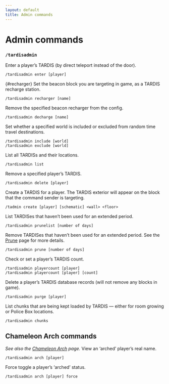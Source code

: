 ```yaml
---
layout: default
title: Admin commands
---
```


# Admin commands

### `/tardisadmin`

Enter a player’s TARDIS (by direct teleport instead of the door).

```
/tardisadmin enter [player]
```

{#recharger}
Set the beacon block you are targeting in game, as a TARDIS recharge station.

```
/tardisadmin recharger [name]
```

Remove the specified beacon recharger from the config.

```
/tardisadmin decharge [name]
```

Set whether a specified world is included or excluded from random time travel destinations.

```
/tardisadmin include [world]
/tardisadmin exclude [world]
```

List all TARDISs and their locations.

```
/tardisadmin list
```

Remove a specified player’s TARDIS.

```
/tardisadmin delete [player]
```

Create a TARDIS for a player. The TARDIS exterior will appear on the block that
the command sender is targeting.

```
/tadmin create [player] [schematic] <wall> <floor>
```

List TARDISes that haven’t been used for an extended period.

```
/tardisadmin prunelist [number of days]
```

Remove TARDISes that haven’t been used for an extended period. See the
[Prune](prune.html) page for more details.

```
/tardisadmin prune [number of days]
```

Check or set a player’s TARDIS count.

```
/tardisadmin playercount [player]
/tardisadmin playercount [player] [count]
```

Delete a player’s TARDIS database records (will not remove any blocks in game).

```
/tardisadmin purge [player]
```

List chunks that are being kept loaded by TARDIS &mdash; either for room growing
or Police Box locations.

```
/tardisadmin chunks
```

## Chameleon Arch commands

_See also the [Chameleon Arch](chameleon-arch.html) page._
View an ‘arched’ player’s real name.

```
/tardisadmin arch [player]
```

Force toggle a player’s ‘arched’ status.

```
/tardisadmin arch [player] force
```
